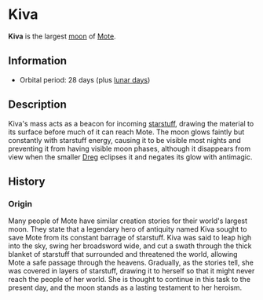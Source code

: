 # Kiva

**Kiva** is the largest [moon](moons-of-mote.md) of [Mote](../../mote/mote.md).

## Information

- Orbital period: 28 days (plus [lunar days](../../lore/timekeeping.md#lunar-day))

## Description

Kiva's mass acts as a beacon for incoming [starstuff](../../artifacts/starstuff.md), drawing the material to its surface before much of it can reach Mote. The moon glows faintly but constantly with starstuff energy, causing it to be visible most nights and preventing it from having visible moon phases, although it disappears from view when the smaller [Dreg](dreg.md) eclipses it and negates its glow with antimagic.

## History

### Origin

Many people of Mote have similar creation stories for their world's largest moon. They state that a legendary hero of antiquity named Kiva sought to save Mote from its constant barrage of starstuff. Kiva was said to leap high into the sky, swing her broadsword wide, and cut a swath through the thick blanket of starstuff that surrounded and threatened the world, allowing Mote a safe passage through the heavens. Gradually, as the stories tell, she was covered in layers of starstuff, drawing it to herself so that it might never reach the people of her world. She is thought to continue in this task to the present day, and the moon stands as a lasting testament to her heroism.
